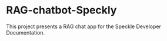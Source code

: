 # RAG-chatbot-Speckly
This project presents a RAG chat app for the Speckle Developer Documentation.
